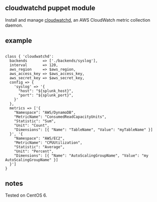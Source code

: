 ## cloudwatchd puppet module

Install and manage [cloudwatchd](http://github.com/dylanmei/cloudwatchd), an AWS CloudWatch metric collection daemon.

## example

```

class { 'cloudwatchd':
  backends       => ['./backends/syslog'],
  interval       => 120,
  aws_region     => $aws_region,
  aws_access_key => $aws_access_key,
  aws_secret_key => $aws_secret_key,
  config => {
    'syslog' => '{
      "host": "${splunk_host}",
      "port": "${splunk_port}",
    }'
  },
  metrics => ['{
    "Namespace": "AWS/DynamoDB",
    "MetricName": "ConsumedReadCapacityUnits",
    "Statistic": "Sum",
    "Unit": "Count",
    "Dimensions": [{ "Name": "TableName", "Value": "myTableName" }]
  }', '{
    "Namespace": "AWS/EC2",
    "MetricName": "CPUUtilization",
    "Statistic": "Average",
    "Unit": "Percent",
    "Dimensions": [{ "Name": "AutoScalingGroupName", "Value": "my AutoScalingGroupName" }]
  }']
}

```

## notes

Tested on CentOS 6.
